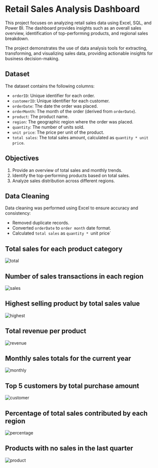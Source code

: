 # Retail Sales Analysis Dashboard
This project focuses on analyzing retail sales data using Excel, SQL, and Power BI. The dashboard provides insights such as an overall sales overview, identification of top-performing products, and regional sales breakdown.

The project demonstrates the use of data analysis tools for extracting, transforming, and visualizing sales data, providing actionable insights for business decision-making.
## Dataset
The dataset contains the following columns:

- `orderID`: Unique identifier for each order.
- `customerID`: Unique identifier for each customer.
- `orderDate`: The date the order was placed.
- `orderMonth`: The month of the order (derived from `orderDate`).
- `product`: The product name.
- `region`: The geographic region where the order was placed.
- `quantity`: The number of units sold.
- `unit price`: The price per unit of the product.
- `total sales`: The total sales amount, calculated as `quantity * unit price`.

## Objectives
1. Provide an overview of total sales and monthly trends.
2. Identify the top-performing products based on total sales.
3. Analyze sales distribution across different regions.

## Data Cleaning
Data cleaning was performed using Excel to ensure accuracy and consistency:
- Removed duplicate records.
- Converted `orderDate` to `order month` date format.
- Calculated `total sales` as `quantity * `unit price`

## Total sales for each product category
![total](https://github.com/user-attachments/assets/539279d5-f1f6-4741-987a-4671f7fd6c44)


## Number of sales transactions in each region
![sales](https://github.com/user-attachments/assets/2033790b-dc45-44c5-9661-878cf6999582)


## Highest selling product by total sales value
![highest](https://github.com/user-attachments/assets/515e2dd0-fd75-44e2-8d64-4228fd75842b)


## Total revenue per product
![revenue](https://github.com/user-attachments/assets/0c980309-7a22-4834-b24b-36410e163fb0)


## Monthly sales totals for the current year
![monthly](https://github.com/user-attachments/assets/079904e6-75cf-443b-a90c-52fdfe707950)


## Top 5 customers by total purchase amount
![customer](https://github.com/user-attachments/assets/4dcd4081-c833-4db0-b7d7-8147a138a750)


## Percentage of total sales contributed by each region
![percentage](https://github.com/user-attachments/assets/f3acd0bf-a11e-436d-9fb9-1860dca57ad5)


## Products with no sales in the last quarter
![product](https://github.com/user-attachments/assets/9073bc8f-61c6-40b2-b676-1462501130ad)


















